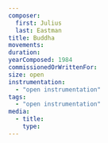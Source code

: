 ```yaml
---
composer:
  first: Julius
  last: Eastman
title: Buddha
movements:
duration:
yearComposed: 1984
commissionedOrWrittenFor:
size: open
instrumentation:
  - "open instrumentation"
tags:
  - "open instrumentation"
media:
  - title:
    type:
---
```


